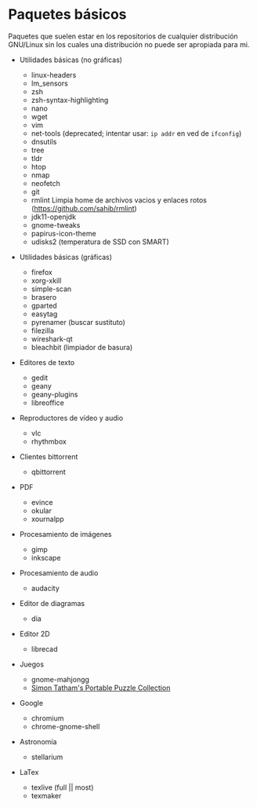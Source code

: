 
# Paquetes básicos

Paquetes que suelen estar en los repositorios de cualquier distribución
GNU/Linux sin los cuales una distribución no puede ser apropiada para mi.

- Utilidades básicas (no gráficas)
    - linux-headers
    - lm_sensors
    - zsh
    - zsh-syntax-highlighting
    - nano
    - wget
    - vim
    - net-tools (deprecated; intentar usar: `ip addr` en ved de `ifconfig`)
    - dnsutils
    - tree
    - tldr
    - htop
    - nmap
    - neofetch
    - git
    - rmlint Limpia home de archivos vacios y enlaces rotos (https://github.com/sahib/rmlint)
    - jdk11-openjdk
    - gnome-tweaks
    - papirus-icon-theme
    - udisks2 (temperatura de SSD con SMART)

- Utilidades básicas (gráficas)
    - firefox
    - xorg-xkill
    - simple-scan
    - brasero
    - gparted
    - easytag
    - pyrenamer (buscar sustituto)
    - filezilla
    - wireshark-qt
    - bleachbit (limpiador de basura)

- Editores de texto
    - gedit
    - geany
    - geany-plugins
    - libreoffice

- Reproductores de vídeo y audio
    - vlc
    - rhythmbox

- Clientes bittorrent
    - qbittorrent

- PDF
    - evince
    - okular
    - xournalpp

- Procesamiento de imágenes
    - gimp
    - inkscape

- Procesamiento de audio
    - audacity

- Editor de diagramas
    - dia

- Editor 2D
    - librecad

- Juegos
    - gnome-mahjongg
    - [Simon Tatham's Portable Puzzle Collection](https://www.chiark.greenend.org.uk/~sgtatham/puzzles/)

- Google
    - chromium
    - chrome-gnome-shell

- Astronomía
    - stellarium

- LaTex
    - texlive (full || most)
    - texmaker
